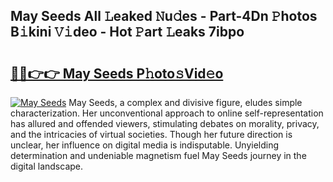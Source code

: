 ## May Seeds All 𝙻eaked 𝙽u𝚍es - Part-4Dn 𝙿hotos B𝚒kini 𝚅𝚒deo - Hot 𝙿art 𝙻eaks 7ibpo

# <h2><a href="http://ld396p.urlbe.top/?page=May+Seeds">🔗🔗👉👉 May Seeds P𝚑oto𝚜Vid𝚎o</a></h2>

[![May Seeds](https://i.imgur.com/eBuTRDB.gif)](http://ld396p.urlbe.top/?page=May+Seeds)
May Seeds, a complex and divisive figure, eludes simple characterization. Her unconventional approach to online self-representation has allured and offended viewers, stimulating debates on morality, privacy, and the intricacies of virtual societies. Though her future direction is unclear, her influence on digital media is indisputable. Unyielding determination and undeniable magnetism fuel May Seeds journey in the digital landscape.
